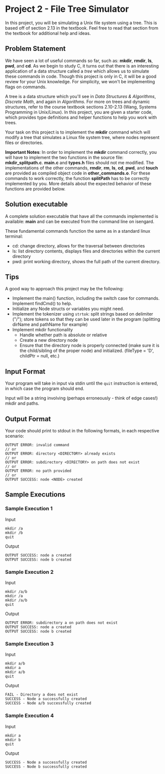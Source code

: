 # Project 2 - File Tree Simulator

In this project, you will be simulating a Unix file system using a tree. This is based off of section 2.13 in the textbook. Feel free to read that section from the textbook for additional help and ideas.

## Problem Statement

We have seen a lot of useful commands so far, such as: **mkdir**, **rmdir**, **ls**, **pwd**, and **cd**. As we begin to study C, it turns out that there is an interesting application of a data structure called a _tree_ which allows us to simulate these commands in code. Though this project is only in C, it will be a good review for your Unix knowledge. For simplicity, we won't be implementing flags on commands.

A tree is a data structure which you'll see in *Data Structures & Algorithms*, *Discrete Math*, and again in *Algorithms*. For more on trees and dynamic structures, refer to the course textbook sections 2.10-2.13 (Wang, Systems Programming in Unix/Linux). In this project, you are given a starter code, which provides type definitions and helper functions to help you work with trees.

Your task on this project is to implement the **mkdir** command which will modify a tree that simulates a Linux file system tree, where nodes represent files or directories.

**Important Notes**: In order to implement the **mkdir** command correctly, you will have to implement the two functions in the source file: **mkdir_splitpath.c**. **main.c** and **types.h** files should not me modified. The implementations of the other commands, **rmdir**, **rm**, **ls**, **cd**, **pwd**, and **touch** are provided as compiled object code in **other_commands.o**. For these commands to work correctly, the function **splitPath** has to be correctly implemented by you. More details about the expected behavior of these functions are provided below.

## Solution executable

A complete solution executable that have all the commands implemented is available: **main** and can be executed from the command line on isengard.

These fundamental commands function the same as in a standard linux terminal:

- cd: change directory, allows for the traversal between directories
- ls: list directory contents, displays files and directories within the current directory
- pwd: print working directory, shows the full path of the current directory.

## Tips

A good way to approach this project may be the following:
- Implement the main() function, including the switch case for commands. Implement findCmd() to help.
- Initialize any Node structs or variables you might need.
- Implement the tokenizer using `strtok`: split strings based on delimiter ("/"); store tokens so that they can be used later in the program (splitting dirName and pathName for example)
- Implement mkdir functionality
    - Handle whether path is absolute or relative
	- Create a new directory node
	- Ensure that the directory node is properly connected (make sure it is the child/sibling of the proper node) and initialized. (fileType = 'D', childPtr = null, etc.)

## Input Format

Your program will take in input via stdin until the `quit` instruction is entered, in which case the program should end.

Input will be a string involving (perhaps erroneously - think of edge cases!) mkdir and paths.

## Output Format

Your code should print to stdout in the following formats, in each respective scenario:
```
OUTPUT ERROR: invalid command
// or
OUTPUT ERROR: directory <DIRECTORY> already exists
// or
OUTPUT ERROR: subdirectory <DIRECTORY> on path does not exist
// or
OUTPUT ERROR: no path provided
// or
OUTPUT SUCCESS: node <NODE> created
```

## Sample Executions

### Sample Execution 1

Input
```
mkdir /a
mkdir /b
quit
```

Output
```
OUTPUT SUCCESS: node a created
OUTPUT SUCCESS: node b created
```

### Sample Execution 2

Input
```
mkdir /a/b
mkdir /a
mkdir /a/b
quit
```

Output
```
OUTPUT ERROR: subdirectory a on path does not exist
OUTPUT SUCCESS: node a created
OUTPUT SUCCESS: node b created
```

### Sample Execution 3

Input
```
mkdir a/b
mkdir a
mkdir a/b
quit
```

Output
```
FAIL - Directory a does not exist
SUCCESS - Node a successfully created
SUCCESS - Node a/b successfully created
```

### Sample Execution 4

Input
```
mkdir a
mkdir b
quit
```

Output
```
SUCCESS - Node a successfully created
SUCCESS - Node b successfully created
```
